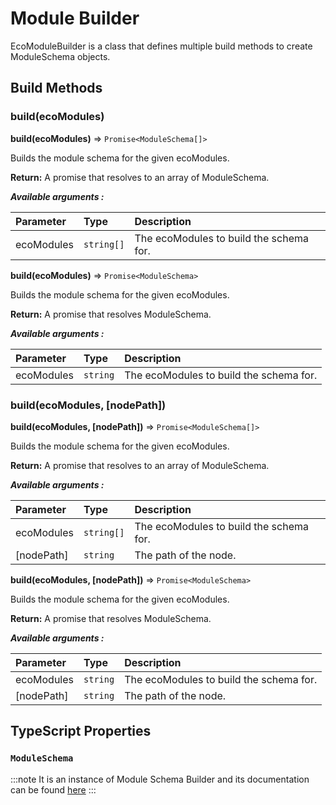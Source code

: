 # Module Builder

EcoModuleBuilder is a class that defines multiple build methods to create ModuleSchema objects.

## Build Methods

### build(ecoModules)

**build(ecoModules)** ⇒ `Promise<ModuleSchema[]>`

Builds the module schema for the given ecoModules.

**Return:** A promise that resolves to an array of ModuleSchema.

**_Available arguments :_**

| Parameter  | Type       | Description                             |
| :--------- | :--------- | :-------------------------------------- |
| ecoModules | `string[]` | The ecoModules to build the schema for. |

**build(ecoModules)** ⇒ `Promise<ModuleSchema>`

Builds the module schema for the given ecoModules.

**Return:** A promise that resolves ModuleSchema.

**_Available arguments :_**

| Parameter  | Type     | Description                             |
| :--------- | :------- | :-------------------------------------- |
| ecoModules | `string` | The ecoModules to build the schema for. |

### build(ecoModules, [nodePath])

**build(ecoModules, [nodePath])** ⇒ `Promise<ModuleSchema[]>`

Builds the module schema for the given ecoModules.

**Return:** A promise that resolves to an array of ModuleSchema.

**_Available arguments :_**

| Parameter  | Type       | Description                             |
| :--------- | :--------- | :-------------------------------------- |
| ecoModules | `string[]` | The ecoModules to build the schema for. |
| [nodePath] | `string`   | The path of the node.                   |

**build(ecoModules, [nodePath])** ⇒ `Promise<ModuleSchema>`

Builds the module schema for the given ecoModules.

**Return:** A promise that resolves ModuleSchema.

**_Available arguments :_**

| Parameter  | Type     | Description                             |
| :--------- | :------- | :-------------------------------------- |
| ecoModules | `string` | The ecoModules to build the schema for. |
| [nodePath] | `string` | The path of the node.                   |

## TypeScript Properties

### `ModuleSchema`

:::note
It is an instance of Module Schema Builder and its documentation can be found [here](./ModuleSchema-Builder)
:::
